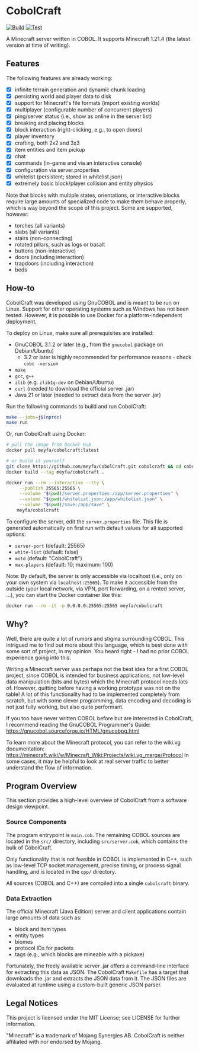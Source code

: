 # CobolCraft

[![Build](https://github.com/meyfa/CobolCraft/actions/workflows/build.yml/badge.svg)](https://github.com/meyfa/CobolCraft/actions/workflows/build.yml)
[![Test](https://github.com/meyfa/CobolCraft/actions/workflows/test.yml/badge.svg)](https://github.com/meyfa/CobolCraft/actions/workflows/test.yml)

A Minecraft server written in COBOL. It supports Minecraft 1.21.4 (the latest version at time of writing).

## Features

The following features are already working:

- [X] infinite terrain generation and dynamic chunk loading
- [X] persisting world and player data to disk
- [X] support for Minecraft's file formats (import existing worlds)
- [X] multiplayer (configurable number of concurrent players)
- [X] ping/server status (i.e., show as online in the server list)
- [X] breaking and placing blocks
- [X] block interaction (right-clicking, e.g., to open doors)
- [X] player inventory
- [X] crafting, both 2x2 and 3x3
- [X] item entities and item pickup
- [X] chat
- [X] commands (in-game and via an interactive console)
- [X] configuration via server.properties
- [X] whitelist (persistent; stored in whitelist.json)
- [X] extremely basic block/player collision and entity physics

Note that blocks with multiple states, orientations, or interactive blocks require large amounts of specialized code
to make them behave properly, which is way beyond the scope of this project.
Some are supported, however:

- torches (all variants)
- slabs (all variants)
- stairs (non-connecting)
- rotated pillars, such as logs or basalt
- buttons (non-interactive)
- doors (including interaction)
- trapdoors (including interaction)
- beds

## How-to

CobolCraft was developed using GnuCOBOL and is meant to be run on Linux.
Support for other operating systems such as Windows has not been tested.
However, it is possible to use Docker for a platform-independent deployment.

To deploy on Linux, make sure all prerequisites are installed:

* GnuCOBOL 3.1.2 or later (e.g., from the `gnucobol` package on Debian/Ubuntu)
    - 3.2 or later is highly recommended for performance reasons - check `cobc -version`
* `make`
* `gcc`, `g++`
* `zlib` (e.g. `zlib1g-dev` on Debian/Ubuntu)
* `curl` (needed to download the official server .jar)
* Java 21 or later (needed to extract data from the server .jar)

Run the following commands to build and run CobolCraft:

```sh
make --jobs=j$(nproc)
make run
```

Or, run CobolCraft using Docker:

```sh
# pull the image from Docker Hub
docker pull meyfa/cobolcraft:latest

# or build it yourself
git clone https://github.com/meyfa/CobolCraft.git cobolcraft && cd cobolcraft
docker build --tag meyfa/cobolcraft .

docker run --rm --interactive --tty \
     --publish 25565:25565 \
     --volume "$(pwd)/server.properties:/app/server.properties" \
     --volume "$(pwd)/whitelist.json:/app/whitelist.json" \
     --volume "$(pwd)/save:/app/save" \
    meyfa/cobolcraft
```

To configure the server, edit the `server.properties` file.
This file is generated automatically on first run with default values for all supported options:

* `server-port` (default: 25565)
* `white-list` (default: false)
* `motd` (default: "CobolCraft")
* `max-players` (default: 10; maximum: 100)

Note: By default, the server is only accessible via localhost (i.e., only on your own system via `localhost:25565`).
To make it accessible from the outside (your local network, via VPN, port forwarding, on a rented server, ...), you
can start the Docker container like this:

```sh
docker run --rm -it -p 0.0.0.0:25565:25565 meyfa/cobolcraft
```

## Why?

Well, there are quite a lot of rumors and stigma surrounding COBOL.
This intrigued me to find out more about this language, which is best done with some sort of project, in my opinion.
You heard right - I had no prior COBOL experience going into this.

Writing a Minecraft server was perhaps not the best idea for a first COBOL project, since COBOL is intended for
business applications, not low-level data manipulation (bits and bytes) which the Minecraft protocol needs lots of.
However, quitting before having a working prototype was not on the table! A lot of this functionality had to be
implemented completely from scratch, but with some clever programming, data encoding and decoding is not just fully
working, but also quite performant.

If you too have never written COBOL before but are interested in CobolCraft, I recommend reading the GnuCOBOL
Programmer's Guide:
https://gnucobol.sourceforge.io/HTML/gnucobpg.html

To learn more about the Minecraft protocol, you can refer to the wiki.vg documentation:
https://minecraft.wiki/w/Minecraft_Wiki:Projects/wiki.vg_merge/Protocol
In some cases, it may be helpful to look at real server traffic to better understand the flow of information.

## Program Overview

This section provides a high-level overview of CobolCraft from a software design viewpoint.

### Source Components

The program entrypoint is `main.cob`.
The remaining COBOL sources are located in the `src/` directory, including `src/server.cob`, which contains the bulk
of CobolCraft.

Only functionality that is not feasible in COBOL is implemented in C++, such as low-level TCP socket management,
precise timing, or process signal handling, and is located in the `cpp/` directory.

All sources (COBOL and C++) are compiled into a single `cobolcraft` binary.

### Data Extraction

The official Minecraft (Java Edition) server and client applications contain large amounts of data such as:

* block and item types
* entity types
* biomes
* protocol IDs for packets
* tags (e.g., which blocks are mineable with a pickaxe)

Fortunately, the freely available server .jar offers a command-line interface for extracting this data as JSON.
The CobolCraft `Makefile` has a target that downloads the .jar and extracts the JSON data from it.
The JSON files are evaluated at runtime using a custom-built generic JSON parser.

## Legal Notices

This project is licensed under the MIT License; see LICENSE for further information.

"Minecraft" is a trademark of Mojang Synergies AB.
CobolCraft is neither affiliated with nor endorsed by Mojang.
